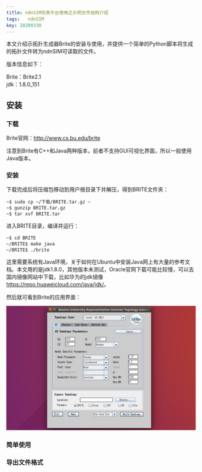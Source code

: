 ```yaml
---
title: ndnSIM仿真平台使用之示例文件结构介绍
tags:	ndnSIM
key: 20200330
---
```


本文介绍示拓扑生成器Brite的安装与使用，并提供一个简单的Python脚本将生成的拓扑文件转为ndnSIM可读取的文件。

<!--more-->



版本信息如下：

Brite：Brite2.1 <br>jdk：1.8.0_151<br>

## 安装

### 下载

Brite官网：<http://www.cs.bu.edu/brite>

注意到Brite有C++和Java两种版本，前者不支持GUI可视化界面，所以一般使用Java版本。

### 安装

下载完成后将压缩包移动到用户根目录下并解压，得到BRITE文件夹：

```
~$ sudo cp ~/下载/BRITE.tar.gz ~
~$ gunzip BRITE.tar.gz
~$ tar xvf BRITE.tar
```

进入BRITE目录，编译并运行：

```
~$ cd BRITE
~/BRITE$ make java
~/BRITE$ ./brite
```

这里需要系统有Java环境，关于如何在Ubuntu中安装Java网上有大量的参考文档。本文用的是jdk1.8.0，其他版本未测试，Oracle官网下载可能比较慢，可以去国内镜像网站中下载，比如华为的jdk镜像<https://repo.huaweicloud.com/java/jdk/>。

然后就可看到Brite的应用界面：

![image](https://github.com/kanyuanzhi/kanyuanzhi.github.io/raw/master/assets/myimages/20200330/1.jpg)

### 简单使用



### 导出文件格式















